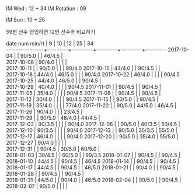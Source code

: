 IM Wed      : 12 + 34
IM Rotation :      09

IM Sun      : 10 + 25 

59번 선수 영입하면 12번 선수와 비교하기

date num min/rt |    9    |    10   |    12   |    25   |    34   
----------------+---------+---------+---------+---------+---------
2017-10-04      |         |  90/5.0 |         |  46/4.5 |        
2017-10-08      |  90/4.0 |         |         |         |        
2017-10-11      |         |  90/5.0 |         |         |  90/4.0 
2017-10-15      |  44/4.0 |         |  90/4.5 |         |         
2017-10-18      |  44/4.0 |  46/5.0 |         |         |  90/4.0 
2017-10-22      |  46/4.0 |         |         |         |  90/4.5
2017-10-25      |  44/4.0 |  46/5.0 |         |  90/4.5 |        
2017-10-29      |  40/4.0 |         |         |         |  90/4.5
2017-11-01      |         |  90/4.5 |         |  90/4.5 |        
2017-11-05      |  35/4.0 |         |         |         |  90/4.5
2017-11-08      |         |  90/4.5 |         |  90/4.5 |        
2017-11-12      |  30/4.0 |         |         |         |  90/4.5
2017-11-15      |         |  90/5.0 |         |  90/4.5 |        
2017-11-19      |  35/4.0 |         |         |         |  77/4.0
2017-11-22      |         |  90/5.0 |  44/5.0 |  46/4.5 |        
2017-11-26      |  90/4.0 |         |         |  23/4.5 |        
2017-11-29      |         |  90/5.0 |  46/4.0 |  44/4.5 |        
2017-12-03      |  90/3.5 |         |         |         |  90/4.0
2017-12-06      |         |  90/5.0 |  40/3.5 |  50/4.5 |        
2017-12-10      |  90/3.5 |         |         |         |  90/4.0
2017-12-13      |         |  90/5.0 |  35/3.5 |  55/5.0 |        
2017-12-17      |  46/4.0 |         |         |         |  90/4.0
2017-12-20      |         |  90/5.0 |  35/4.0 |  55/5.0 |        
2017-12-27      |  90/4.0 |         |         |         |        
2017-12-31      |         |  90/4.5 |  30/5.0 |  60/5.0 |        
2018-01-03      |  30/4.5 |         |  60/5.0 |         |  90/3.5
2018-01-07      |         |  90/4.5 |         |  90/4.5 |        
2018-01-10      |  44/4.5 |         |  90/4.5 |         |  46/4.5
2018-01-14      |         |  90/4.5 |         |  90/4.5 |        
2018-01-17      |  44/4.5 |         |  90/4.5 |         |  46/5.0
2018-01-21      |         |  90/4.0 |         |  90/4.5 |        
2018-01-28      |         |  90/4.5 |         |  90/4.5 |        
2018-01-31      |  44/5.0 |         |  90/4.0 |         |  46/5.0
2018-02-04      |         |  90/5.0 |         |  90/4.5 |        
2018-02-07      |  90/5.0 |         |         |         |        

